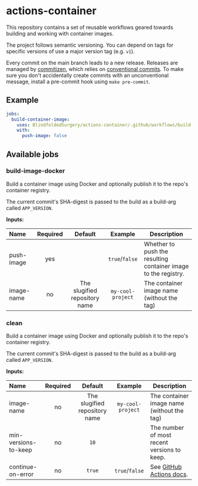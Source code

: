 # actions-container

This repository contains a set of reusable workflows geared towards building and working with
container images.

The project follows semantic versioning. You can depend on tags for specific versions of use a
major version tag (e.g. `v1`).

Every commit on the main branch leads to a new release. Releases are managed by
[commitizen][commitizen], which relies on [conventional commits][ccommit]. To make sure you don't
accidentally create commits with an unconventional message, install a pre-commit hook using
`make pre-commit`.

[commitizen]: https://commitizen-tools.github.io/commitizen/

[ccommit]: https://www.conventionalcommits.org/en/v1.0.0/

## Example

```yaml
jobs:
  build-container-image:
    uses: BlindfoldedSurgery/actions-container/.github/workflows/build-image-docker.yml@v1
    with:
      push-image: false
```

## Available jobs

### build-image-docker

Build a container image using Docker and optionally publish it to the repo's container registry.

The current commit's SHA-digest is passed to the build as a build-arg called `APP_VERSION`.

**Inputs:**

| Name       | Required |            Default            |      Example      | Description                                                    |
|:-----------|:--------:|:-----------------------------:|:-----------------:|----------------------------------------------------------------|
| push-image |   yes    |                               |  `true`/`false`   | Whether to push the resulting container image to the registry. |
| image-name |    no    | The slugified repository name | `my-cool-project` | The container image name (without the tag)                     |

### clean

Build a container image using Docker and optionally publish it to the repo's container registry.

The current commit's SHA-digest is passed to the build as a build-arg called `APP_VERSION`.

**Inputs:**

| Name                 | Required |            Default            |      Example      | Description                                   |
|:---------------------|:--------:|:-----------------------------:|:-----------------:|-----------------------------------------------|
| image-name           |    no    | The slugified repository name | `my-cool-project` | The container image name (without the tag)    |
| min-versions-to-keep |    no    |             `10`              |                   | The number of most recent versions to keep.   |
| continue-on-error    |    no    |            `true`             |  `true`/`false`   | See [GitHub Actions docs][continue-on-error]. |

[continue-on-error]: https://docs.github.com/en/actions/using-workflows/workflow-syntax-for-github-actions#jobsjob_idcontinue-on-error
